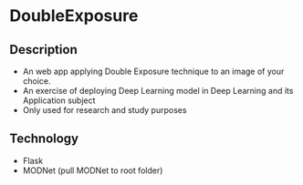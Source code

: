 # DoubleExposure
## Description
* An web app applying Double Exposure technique to an image of your choice.
* An exercise of deploying Deep Learning model in Deep Learning and its Application subject
* Only used for research and study purposes
## Technology
* Flask
* MODNet (pull MODNet to root folder)
